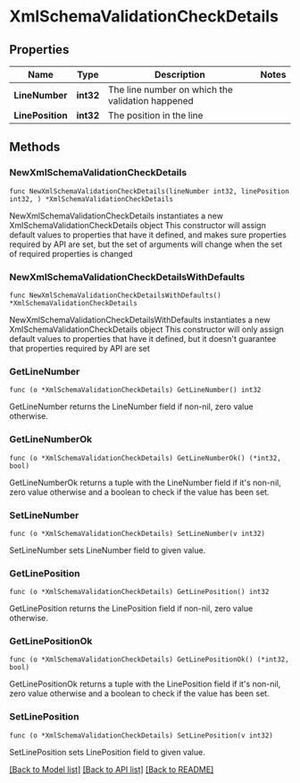 # XmlSchemaValidationCheckDetails

## Properties

Name | Type | Description | Notes
------------ | ------------- | ------------- | -------------
**LineNumber** | **int32** | The line number on which the validation happened | 
**LinePosition** | **int32** | The position in the line | 

## Methods

### NewXmlSchemaValidationCheckDetails

`func NewXmlSchemaValidationCheckDetails(lineNumber int32, linePosition int32, ) *XmlSchemaValidationCheckDetails`

NewXmlSchemaValidationCheckDetails instantiates a new XmlSchemaValidationCheckDetails object
This constructor will assign default values to properties that have it defined,
and makes sure properties required by API are set, but the set of arguments
will change when the set of required properties is changed

### NewXmlSchemaValidationCheckDetailsWithDefaults

`func NewXmlSchemaValidationCheckDetailsWithDefaults() *XmlSchemaValidationCheckDetails`

NewXmlSchemaValidationCheckDetailsWithDefaults instantiates a new XmlSchemaValidationCheckDetails object
This constructor will only assign default values to properties that have it defined,
but it doesn't guarantee that properties required by API are set

### GetLineNumber

`func (o *XmlSchemaValidationCheckDetails) GetLineNumber() int32`

GetLineNumber returns the LineNumber field if non-nil, zero value otherwise.

### GetLineNumberOk

`func (o *XmlSchemaValidationCheckDetails) GetLineNumberOk() (*int32, bool)`

GetLineNumberOk returns a tuple with the LineNumber field if it's non-nil, zero value otherwise
and a boolean to check if the value has been set.

### SetLineNumber

`func (o *XmlSchemaValidationCheckDetails) SetLineNumber(v int32)`

SetLineNumber sets LineNumber field to given value.


### GetLinePosition

`func (o *XmlSchemaValidationCheckDetails) GetLinePosition() int32`

GetLinePosition returns the LinePosition field if non-nil, zero value otherwise.

### GetLinePositionOk

`func (o *XmlSchemaValidationCheckDetails) GetLinePositionOk() (*int32, bool)`

GetLinePositionOk returns a tuple with the LinePosition field if it's non-nil, zero value otherwise
and a boolean to check if the value has been set.

### SetLinePosition

`func (o *XmlSchemaValidationCheckDetails) SetLinePosition(v int32)`

SetLinePosition sets LinePosition field to given value.



[[Back to Model list]](../README.md#documentation-for-models) [[Back to API list]](../README.md#documentation-for-api-endpoints) [[Back to README]](../README.md)


